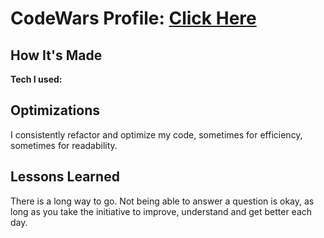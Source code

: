 # CodeWars Profile: <a href="https://www.codewars.com/users/pndspacas">Click Here<a>

  <h2>How It's Made</h2>
  
  <p><b>Tech I used:</b></p>

<h2>Optimizations</h2>

<p>I consistently refactor and optimize my code, sometimes for efficiency, sometimes for readability.</p>

<h2>Lessons Learned</h2>

<p> There is a long way to go. Not being able to answer a question is okay, as long as you take the initiative to improve, understand and get better each day.</p>
